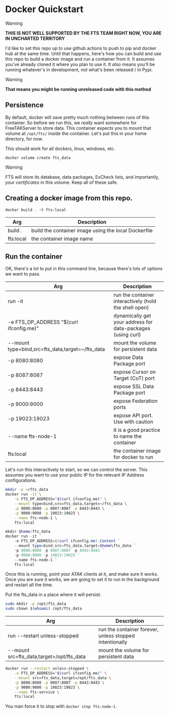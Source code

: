 # Docker Quickstart

> [!WARNING]
> **THIS IS NOT WELL SUPPORTED BY THE FTS TEAM RIGHT NOW, 
> YOU ARE IN UNCHARTED TERRITORY**

I'd like to set this repo up to use github actions to push to pip and docker hub at the same time.
Until that happens, here's how you can build and use this repo to build a docker image and run a container from it.
It assumes you've already cloned it where you plan to use it.
It _also_ means you'll be running whatever's in development,
_not_ what's been released / in Pypi. 

> [!WARNING]
> **That means you might be running unreleased code with this method**

## Persistence
By default, docker will save pretty much nothing between runs of this container.
So before we run this, we _really_ want somewhere for FreeTAKServer to store data.
This container expects you to mount that volume at `/opt/fts/` inside the container.
Let's put this in your home directory, for now. 

This should work for all dockers, linux, windows, etc.
```shell
docker volume create fts_data 
```

> [!WARNING]
> FTS will store its database, data packages, ExCheck lists, and importantly, 
> your _certificates_ in this volume. Keep all of these safe. 

## Creating a docker image from this repo.
```shell
docker build . -t fts:local
```
| Arg       | Description                                          |
|-----------|------------------------------------------------------|
| build .   | build the container image using the local Dockerfile |
| fts:local | the container image name                             |  


## Run the container
OK, there's a lot to put in this command line,
because there's lots of options we want to pass.

| Arg                                              | Description                                                 |
|--------------------------------------------------|-------------------------------------------------------------|
| run -it                                          | run the container interactively (hold the shell open)       |
| -e FTS_DP_ADDRESS "$(curl ifconfig.me)"          | dynamically get your address for data-packages (using curl) |
| --mount type=bind,src=fts_data,target=~/fts_data | mount the volume for persistent data                        |
| -p 8080:8080                                     | expose Data Package port                                    |
| -p 8087:8087                                     | expose Cursor on Target (CoT) port                          |
| -p 8443:8443                                     | expose SSL Data Package port                                |
| -p 9000:9000                                     | expose Federation ports                                     |
| -p 19023:19023                                   | expose API port. Use with caution                           |
| --name fts-node-1                                | it is a good practice to name the container                 |
| fts:local                                        | the container image for docker to run                       |  

Let's run this interactively to start, so we can control the server.
This assumes you want to use your public IP for the relevant IP Address configurations.

```bash
mkdir -p ~/fts_data
docker run -it \
	-e FTS_DP_ADDRESS="$(curl ifconfig.me)" \
	--mount type=bind,src=fts_data,target=~/fts_data \
	-p 8080:8080 -p 8087:8087 -p 8443:8443 \
	-p 9000:9000 -p 19023:19023 \
	--name fts-node-1 \
	fts:local
```
```powershell
mkdir $home/fts_data
docker run -it `
	-e FTS_DP_ADDRESS=$(curl ifconfig.me).Content `
	--mount type=bind,src=fts_data,target=$home\fts_data `
	-p 8080:8080 -p 8087:8087 -p 8443:8443 `
	-p 9000:9000 -p 19023:19023 `
	--name fts-node-1 `
	fts:local
```

Once this is running, point your ATAK clients at it, and make sure it works.
Once you are sure it works,
we are going to set it to run in the background and restart all the time.

Put the fts_data in a place where it will persist.
```bash
sudo mkdir -p /opt/fts_data
sudo chown $(whoami) /opt/fts_data
```

| Arg                                       | Description                                                 |
|-------------------------------------------|-------------------------------------------------------------|
| run --restart unless-stopped              | run the container forever, unless stopped intentionally     |
| --mount src=fts_data,target=/opt/fts_data | mount the volume for persistent data                        |

```bash 
docker run --restart unless-stopped \
	-e FTS_DP_ADDRESS="$(curl ifconfig.me)" \
	--mount src=fts_data,target=/opt/fts_data \
	-p 8080:8080 -p 8087:8087 -p 8443:8443 \
	-p 9000:9000 -p 19023:19023 \
	--name fts-service \
	fts:local
```

You man force it to stop with `docker stop fts-node-1`. 
